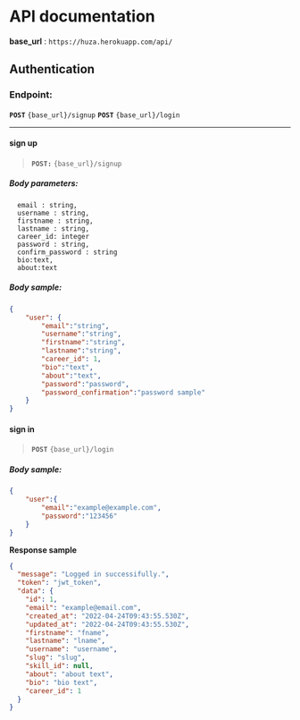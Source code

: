 
# <span class="text-center"> API documentation </span>

<strong>base_url</strong> : ```https://huza.herokuapp.com/api/```
## Authentication

### Endpoint:
<strong>```POST```</strong> ```{base_url}/signup```
<strong>```POST```</strong> ```{base_url}/login```

<hr>

#### sign up

> <strong>```POST:```</strong> ```{base_url}/signup```

##### Body parameters:

```text
  email : string,
  username : string,
  firstname : string,
  lastname : string,
  career_id: integer
  password : string,
  confirm_password : string
  bio:text,
  about:text
```
##### Body sample:

```json
{
    "user": {
        "email":"string",
        "username":"string",
        "firstname":"string",
        "lastname":"string",
        "career_id": 1,
        "bio":"text",
        "about":"text",
        "password":"password",
        "password_confirmation":"password sample"
    }
}
```

#### sign in 

> <strong>```POST```</strong> ```{base_url}/login```

##### Body sample:


```json
{
    "user":{
        "email":"example@example.com",
        "password":"123456"
    }
}
```
<strong>Response sample</strong>

```json
{
  "message": "Logged in successifully.",
  "token": "jwt_token",
  "data": {
    "id": 1,
    "email": "example@email.com",
    "created_at": "2022-04-24T09:43:55.530Z",
    "updated_at": "2022-04-24T09:43:55.530Z",
    "firstname": "fname",
    "lastname": "lname",
    "username": "username",
    "slug": "slug",
    "skill_id": null,
    "about": "about text",
    "bio": "bio text",
    "career_id": 1
  }
}